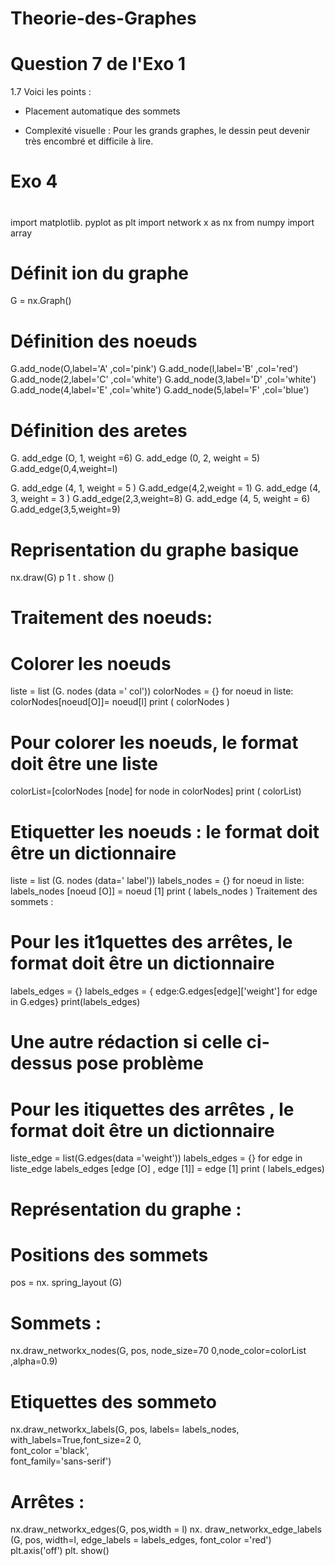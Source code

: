 # Theorie-des-Graphes
#

# Question 7 de l'Exo 1

1.7
Voici les points :
- Placement automatique des sommets

- Complexité visuelle : Pour les grands graphes, le dessin peut devenir très encombré et difficile à lire.




#
# Exo 4 #
#


import matplotlib. pyplot as plt
import network x as nx
from numpy import array

# Définit ion du graphe
G = nx.Graph()

# Définition des noeuds
G.add_node(O,label='A' ,col='pink')
G.add_node(l,label='B' ,col='red')
G.add_node(2,label='C' ,col='white')
G.add_node(3,label='D' ,col='white')
G.add_node(4,label='E' ,col='white')
G.add_node(5,label='F' ,col='blue')

# Définition des aretes
G. add_edge (O, 1, weight =6)
G. add_edge (0, 2, weight = 5)
G.add_edge(0,4,weight=l)

G. add_edge (4, 1, weight = 5 )
G.add_edge(4,2,weight = 1)
G. add_edge (4, 3, weight = 3 )
G.add_edge(2,3,weight=8)
G. add_edge (4, 5, weight = 6)
G.add_edge(3,5,weight=9)

# Reprisentation du graphe basique
nx.draw(G)
p 1 t . show ()

# Traitement des noeuds:
# Colorer les noeuds
liste = list (G. nodes (data =' col'))
colorNodes = {}
for noeud in liste:
    colorNodes[noeud[O]]= noeud[l]
    print ( colorNodes )

# Pour colorer les noeuds, le format doit être une liste
colorList=[colorNodes [node] for node in colorNodes]
print ( colorList)

# Etiquetter les noeuds : le format doit être un dictionnaire
liste = list (G. nodes (data=' label'))
labels_nodes = {}
for noeud in liste:
labels_nodes [noeud [O]] = noeud [1]
print ( labels_nodes )
Traitement des sommets :

# Pour les it1quettes des arrêtes, le format doit être un dictionnaire
labels_edges = {}
labels_edges = { edge:G.edges[edge]['weight'] for edge in G.edges}
print(labels_edges)

# Une autre rédaction si celle ci-dessus pose problème
# Pour les itiquettes des arrêtes , le format doit être un dictionnaire
liste_edge = list(G.edges(data ='weight'))
labels_edges = {}
for edge in liste_edge
    labels_edges [edge [O] , edge [1]] = edge [1]
    print ( labels_edges)

# Représentation du graphe :
# Positions des sommets
pos = nx. spring_layout (G)

# Sommets :
nx.draw_networkx_nodes(G, pos, node_size=70 0,node_color=colorList ,alpha=0.9)

# Etiquettes des sommeto
nx.draw_networkx_labels(G, pos, labels= labels_nodes, \
with_labels=True,font_size=2 0, \
font_color ='black', \
font_family='sans-serif')

# Arrêtes :
nx.draw_networkx_edges(G, pos,width = l)
nx. draw_networkx_edge_labels (G, pos, width=l, edge_labels = labels_edges,
font_color ='red')
plt.axis('off')
plt. show()